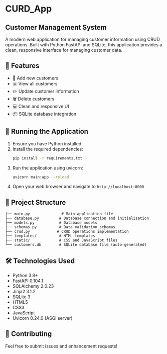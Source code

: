 # CURD_App

## Customer Management System
A modern web application for managing customer information using CRUD operations. Built with Python FastAPI and SQLite, this application provides a clean, responsive interface for managing customer data.

## 🚀 Features

- 📝 Add new customers
- 📊 View all customers
- ✏️ Update customer information
- 🗑️ Delete customers
- 💻 Clean and responsive UI
- 📦 SQLite database integration

## 🚀 Running the Application

1. Ensure you have Python installed
2. Install the required dependencies:
   ```bash
   pip install -r requirements.txt
   ```
3. Run the application using uvicorn:
   ```bash
   uvicorn main:app --reload
   ```
4. Open your web browser and navigate to `http://localhost:8000`

## 📁 Project Structure

```
├── main.py              # Main application file
├── database.py         # Database connection and initialization
├── models.py           # Database models
├── schemas.py          # Data validation schemas
├── crud.py            # CRUD operations implementation
├── templates/          # HTML templates
├── static/             # CSS and JavaScript files
└── customers.db        # SQLite database file (auto-generated)
```

## 🛠️ Technologies Used

- Python 3.8+
- FastAPI 0.104.1
- SQLAlchemy 2.0.23
- Jinja2 3.1.2
- SQLite 3
- HTML5
- CSS3
- JavaScript
- Uvicorn 0.24.0 (ASGI server)

## 🤝 Contributing

Feel free to submit issues and enhancement requests!
